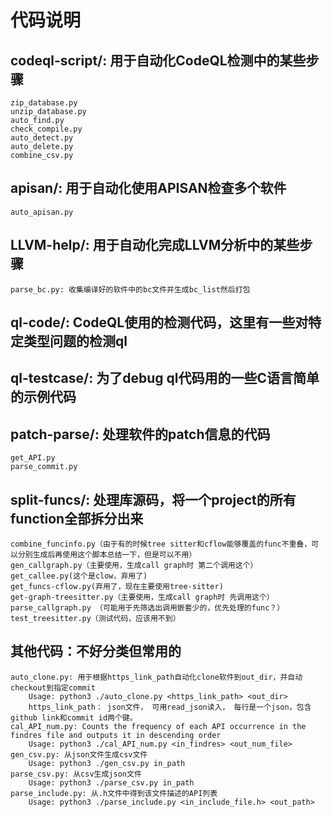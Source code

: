 # 代码说明
## codeql-script/: 用于自动化CodeQL检测中的某些步骤
    zip_database.py
    unzip_database.py
    auto_find.py
    check_compile.py
    auto_detect.py
    auto_delete.py
    combine_csv.py
## apisan/: 用于自动化使用APISAN检查多个软件
    auto_apisan.py
## LLVM-help/: 用于自动化完成LLVM分析中的某些步骤
    parse_bc.py: 收集编译好的软件中的bc文件并生成bc_list然后打包
## ql-code/: CodeQL使用的检测代码，这里有一些对特定类型问题的检测ql
## ql-testcase/: 为了debug ql代码用的一些C语言简单的示例代码
## patch-parse/: 处理软件的patch信息的代码
    get_API.py
    parse_commit.py
## split-funcs/: 处理库源码，将一个project的所有function全部拆分出来
    combine_funcinfo.py（由于有的时候tree sitter和cflow能够覆盖的func不重叠，可以分别生成后再使用这个脚本总结一下，但是可以不用）
    gen_callgraph.py（主要使用，生成call graph时 第二个调用这个）
    get_callee.py(这个是clow，弃用了)
    get_funcs-cflow.py(弃用了，现在主要使用tree-sitter)
    get-graph-treesitter.py（主要使用，生成call graph时 先调用这个）
    parse_callgraph.py （可能用于先筛选出调用嵌套少的，优先处理的func？）
    test_treesitter.py（测试代码，应该用不到）
## 其他代码：不好分类但常用的
    auto_clone.py: 用于根据https_link_path自动化clone软件到out_dir，并自动checkout到指定commit
        Usage: python3 ./auto_clone.py <https_link_path> <out_dir>
        https_link_path： json文件， 可用read_json读入， 每行是一个json，包含github link和commit id两个键。
    cal_API_num.py: Counts the frequency of each API occurrence in the findres file and outputs it in descending order
        Usage: python3 ./cal_API_num.py <in_findres> <out_num_file>
    gen_csv.py: 从json文件生成csv文件
        Usage: python3 ./gen_csv.py in_path
    parse_csv.py: 从csv生成json文件
        Usage: python3 ./parse_csv.py in_path
    parse_include.py: 从.h文件中得到该文件描述的API列表
        Usage: python3 ./parse_include.py <in_include_file.h> <out_path>
        